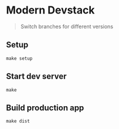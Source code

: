 # Modern Devstack

> Switch branches for different versions

## Setup

`make setup`

## Start dev server

`make`

## Build production app

`make dist`
